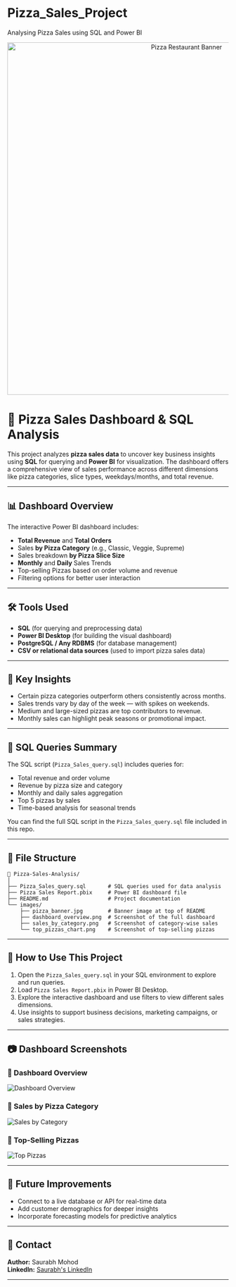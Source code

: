 # Pizza_Sales_Project
Analysing Pizza Sales using SQL and Power BI
<p align="center">
  <img src="images/pizza_banner.jpg" alt="Pizza Restaurant Banner" width="800"/>
</p>

# 🍕 Pizza Sales Dashboard & SQL Analysis

This project analyzes **pizza sales data** to uncover key business insights using **SQL** for querying and **Power BI** for visualization. The dashboard offers a comprehensive view of sales performance across different dimensions like pizza categories, slice types, weekdays/months, and total revenue.

---

## 📊 Dashboard Overview

The interactive Power BI dashboard includes:

- **Total Revenue** and **Total Orders**
- Sales **by Pizza Category** (e.g., Classic, Veggie, Supreme)
- Sales breakdown **by Pizza Slice Size**
- **Monthly** and **Daily** Sales Trends
- Top-selling Pizzas based on order volume and revenue
- Filtering options for better user interaction

---

## 🛠 Tools Used

- **SQL** (for querying and preprocessing data)
- **Power BI Desktop** (for building the visual dashboard)
- **PostgreSQL / Any RDBMS** (for database management)
- **CSV or relational data sources** (used to import pizza sales data)

---

## 🧠 Key Insights

- Certain pizza categories outperform others consistently across months.
- Sales trends vary by day of the week — with spikes on weekends.
- Medium and large-sized pizzas are top contributors to revenue.
- Monthly sales can highlight peak seasons or promotional impact.

---

## 𞷮 SQL Queries Summary

The SQL script (`Pizza_Sales_query.sql`) includes queries for:

- Total revenue and order volume
- Revenue by pizza size and category
- Monthly and daily sales aggregation
- Top 5 pizzas by sales
- Time-based analysis for seasonal trends

You can find the full SQL script in the `Pizza_Sales_query.sql` file included in this repo.

---

## 📂 File Structure

```
📁 Pizza-Sales-Analysis/
│
├── Pizza_Sales_query.sql       # SQL queries used for data analysis
├── Pizza Sales Report.pbix     # Power BI dashboard file
├── README.md                   # Project documentation
└── images/
    ├── pizza_banner.jpg        # Banner image at top of README
    ├── dashboard_overview.png  # Screenshot of the full dashboard
    ├── sales_by_category.png   # Screenshot of category-wise sales
    └── top_pizzas_chart.png    # Screenshot of top-selling pizzas
```

---

## 🚀 How to Use This Project

1. Open the `Pizza_Sales_query.sql` in your SQL environment to explore and run queries.
2. Load `Pizza Sales Report.pbix` in Power BI Desktop.
3. Explore the interactive dashboard and use filters to view different sales dimensions.
4. Use insights to support business decisions, marketing campaigns, or sales strategies.

---

## 📷 Dashboard Screenshots

### 🔸 Dashboard Overview
![Dashboard Overview](images/dashboard_overview.png)

### 🔸 Sales by Pizza Category
![Sales by Category](images/sales_by_category.png)

### 🔸 Top-Selling Pizzas
![Top Pizzas](images/top_pizzas_chart.png)

---

## 📌 Future Improvements

- Connect to a live database or API for real-time data
- Add customer demographics for deeper insights
- Incorporate forecasting models for predictive analytics

---

## 📩 Contact

**Author:** Saurabh Mohod  
**LinkedIn:** [Saurabh's LinkedIn](https://www.linkedin.com/in/saurabh-mohod-6a38711b3)

---


